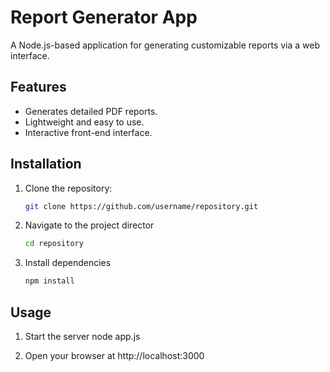 # Report Generator App

A Node.js-based application for generating customizable reports via a web interface.

## Features
- Generates detailed PDF reports.
- Lightweight and easy to use.
- Interactive front-end interface.

## Installation
1. Clone the repository:
   ```bash
   git clone https://github.com/username/repository.git

2. Navigate to the project director
    ```bash
    cd repository
    
3. Install dependencies
   ```bash
   npm install

## Usage

1. Start the server
   node app.js


  
3. Open your browser at
   http://localhost:3000



